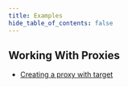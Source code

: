 ```yaml
---
title: Examples
hide_table_of_contents: false
---
```


## Working With Proxies

- [Creating a proxy with target](../examples/working-with-proxies/proxy-with-target)
